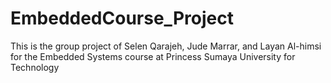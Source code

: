 # EmbeddedCourse_Project
This is the group project of Selen Qarajeh, Jude Marrar, and Layan Al-himsi for the Embedded Systems course at Princess Sumaya University for Technology
